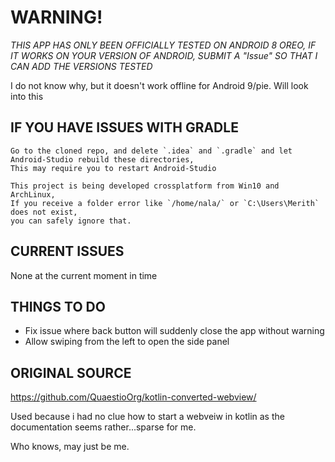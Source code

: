 
# WARNING!
_THIS APP HAS ONLY BEEN OFFICIALLY TESTED ON ANDROID 8 OREO, IF IT WORKS ON YOUR VERSION OF ANDROID, SUBMIT A "Issue" SO THAT I CAN ADD THE VERSIONS TESTED_

I do not know why, but it doesn't work offline for Android 9/pie. Will look into this

## IF YOU HAVE ISSUES WITH GRADLE
	Go to the cloned repo, and delete `.idea` and `.gradle` and let Android-Studio rebuild these directories, 
	This may require you to restart Android-Studio
	
	This project is being developed crossplatform from Win10 and ArchLinux, 
	If you receive a folder error like `/home/nala/` or `C:\Users\Merith` does not exist,
	you can safely ignore that.

## CURRENT ISSUES
None at the current moment in time


## THINGS TO DO
* Fix issue where back button will suddenly close the app without warning
* Allow swiping from the left to open the side panel

## ORIGINAL SOURCE
https://github.com/QuaestioOrg/kotlin-converted-webview/

Used because i had no clue how to start a webveiw in kotlin as the documentation seems rather...sparse for me.

Who knows, may just be me.

